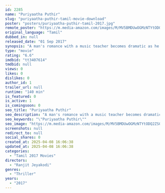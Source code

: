 ```yaml
---
id: 2285
name: "Puriyaatha Puthir"
slug: "puriyaatha-puthir-tamil-movie-download"
poster: "posters/puriyaatha-puthir-tamil-2017.jpg"
remote_poster: "https://m.media-amazon.com/images/M/MV5BMDUwOGMzNTYtODQ2ZS00MzRkLTliYTEtNTc4NWQ5YzFhZmFmXkEyXkFqcGc@._V1_SX300.jpg"
original_language: "Tamil"
dubbed_in: null
released_date: "01 Sep 2017"
synopsis: "A man's romance with a music teacher becomes dramatic as he begins receiving anonymous videos of her."
type: "movie"
rating: "6.6"
imdbid: "tt3407614"
tmdbid: null
views: 0
likes: 0
dislikes: 0
author_id: 1
trailer_url: null
runtime: "140 min"
is_featured: 0
is_active: 1
is_comingsoon: 0
seo_title: "Puriyaatha Puthir"
seo_description: "A man's romance with a music teacher becomes dramatic as he begins receiving anonymous videos of her."
seo_keywords: "\"Puriyaatha Puthir\""
seo_image: "https://m.media-amazon.com/images/M/MV5BMDUwOGMzNTYtODQ2ZS00MzRkLTliYTEtNTc4NWQ5YzFhZmFmXkEyXkFqcGc@._V1_SX300.jpg"
screenshots: null
redirect_to: null
social_shares: 0
created_at: 2025-04-08 16:06:38
updated_at: 2025-04-08 16:06:38
categories:
  - "Tamil 2017 Movies"
directors:
  - "Ranjit Jeyakodi"
genres:
  - "Thriller"
years:
  - "2017"
---
```

